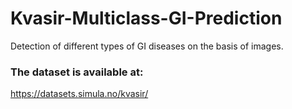 # Kvasir-Multiclass-GI-Prediction
Detection of different types of GI diseases on the basis of images.

### The dataset is available at:
https://datasets.simula.no/kvasir/
